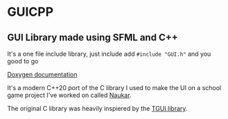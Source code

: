 # GUICPP

## GUI Library made using SFML and C++

It's a one file include library, just include add `#include "GUI.h"` and you good to go

[Doxygen documentation](https://alanparadis.github.io/GUICPP/)

It's a modern C++20 port of the C library I used to make the UI on a school game project I've worked on called [Naukar](https://deus-games-studio.itch.io/naukar).

The original C library was heavily inspiered by the [TGUI library](https://tgui.eu/).
